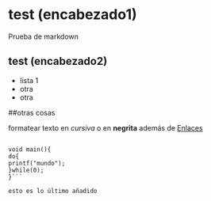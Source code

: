 # test (encabezado1)
Prueba de markdown

## test (encabezado2)


- lista 1
- otra
- otra

##otras cosas

formatear texto en *cursiva* o en **negrita** además de [Enlaces](google.com)

```include <stdio.h>

void main(){
do{
printf("mundo");
}while(0);
}```

esto es lo último añadido
